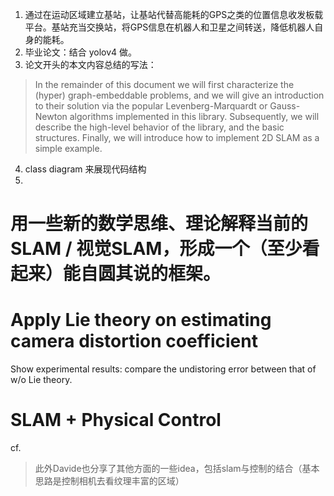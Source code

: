 1. 通过在运动区域建立基站，让基站代替高能耗的GPS之类的位置信息收发板载平台。基站充当交换站，将GPS信息在机器人和卫星之间转送，降低机器人自身的能耗。
2. 毕业论文：结合 yolov4 做。
3. 论文开头的本文内容总结的写法：
> In the remainder of this document we will first characterize the (hyper) graph-embeddable problems, and we will give an introduction to their solution via the popular Levenberg-Marquardt or Gauss-Newton algorithms implemented in this library. Subsequently, we will describe the high-level behavior of the library, and the basic structures. Finally, we will introduce how to implement 2D SLAM as a simple example.
4. class diagram 来展现代码结构 
5. 

# 用一些新的数学思维、理论解释当前的SLAM / 视觉SLAM，形成一个（至少看起来）能自圆其说的框架。

# Apply Lie theory on estimating camera distortion coefficient 
Show experimental results: compare the undistoring error between that of w/o Lie theory.

# SLAM + Physical Control
cf. 
> 此外Davide也分享了其他方面的一些idea，包括slam与控制的结合（基本思路是控制相机去看纹理丰富的区域）